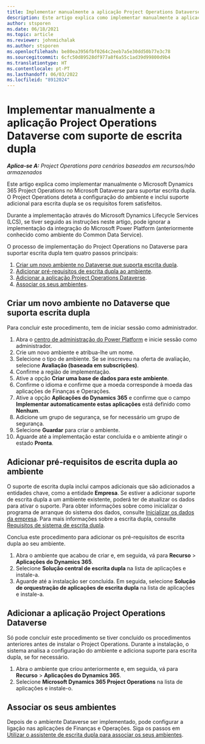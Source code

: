 ```yaml
---
title: Implementar manualmente a aplicação Project Operations Dataverse com suporte de escrita dupla
description: Este artigo explica como implementar manualmente a aplicação Dataverse do Project Operations para suportar escrita dupla.
author: stsporen
ms.date: 06/18/2021
ms.topic: article
ms.reviewer: johnmichalak
ms.author: stsporen
ms.openlocfilehash: be80ea3956fbf0264c2eeb7a5e30dd50b77e3c78
ms.sourcegitcommit: 6cfc50d89528df977a8f6a55c1ad39d99800d9b4
ms.translationtype: HT
ms.contentlocale: pt-PT
ms.lasthandoff: 06/03/2022
ms.locfileid: "8912024"
---
```

# <a name="manually-deploy-the-project-operations-dataverse-app-with-dual-write-support"></a>Implementar manualmente a aplicação Project Operations Dataverse com suporte de escrita dupla

_**Aplica-se A:** Project Operations para cenários baseados em recursos/não armazenados_

Este artigo explica como implementar manualmente o Microsoft Dynamics 365 Project Operations no Microsoft Dataverse para suportar escrita dupla. O Project Operations deteta a configuração do ambiente e inclui suporte adicional para escrita dupla se os requisitos forem satisfeitos.

Durante a implementação através do Microsoft Dynamics Lifecycle Services (LCS), se tiver seguido as instruções neste artigo, pode ignorar a implementação da integração do Microsoft Power Platform (anteriormente conhecido como ambiente do Common Data Service).

O processo de implementação do Project Operations no Dataverse para suportar escrita dupla tem quatro passos principais:

1. [Criar um novo ambiente no Dataverse que suporta escrita dupla](#create).
2. [Adicionar pré-requisitos de escrita dupla ao ambiente](#prerequisites).
3. [Adicionar a aplicação Project Operations Dataverse](#dataverse).
4. [Associar os seus ambientes](#link).

## <a name="create-a-new-environment-in-dataverse-that-supports-dual-write"></a><a name="create"></a>Criar um novo ambiente no Dataverse que suporta escrita dupla

Para concluir este procedimento, tem de iniciar sessão como administrador.

1. Abra o [centro de administração do Power Platform](https://admin.powerplatform.com) e inicie sessão como administrador.
2. Crie um novo ambiente e atribua-lhe um nome.
3. Selecione o tipo de ambiente. Se se inscreveu na oferta de avaliação, selecione **Avaliação (baseada em subscrições)**.
4. Confirme a região de implementação.
5. Ative a opção **Criar uma base de dados para este ambiente**. 
6. Confirme o idioma e confirme que a moeda corresponde à moeda das aplicações de Finanças e Operações.
7. Ative a opção **Aplicações do Dynamics 365** e confirme que o campo **Implementar automaticamente estas aplicações** está definido como **Nenhum**.
8. Adicione um grupo de segurança, se for necessário um grupo de segurança.
9. Selecione **Guardar** para criar o ambiente.
10. Aguarde até a implementação estar concluída e o ambiente atingir o estado **Pronta**.

## <a name="add-dual-write-prerequisites-to-the-environment"></a><a name="prerequisites"></a>Adicionar pré-requisitos de escrita dupla ao ambiente

O suporte de escrita dupla inclui campos adicionais que são adicionados a entidades chave, como a entidade **Empresa**. Se estiver a adicionar suporte de escrita dupla a um ambiente existente, poderá ter de atualizar os dados para ativar o suporte. Para obter informações sobre como inicializar o programa de arranque do sistema dos dados, consulte [Inicializar os dados da empresa](/dynamics365/fin-ops-core/dev-itpro/data-entities/dual-write/bootstrap-company-data). Para mais informações sobre a escrita dupla, consulte [Requisitos de sistema de escrita dupla](/dynamics365/fin-ops-core/dev-itpro/data-entities/dual-write/dual-write-system-req).

Conclua este procedimento para adicionar os pré-requisitos de escrita dupla ao seu ambiente.

1. Abra o ambiente que acabou de criar e, em seguida, vá para **Recurso** \> **Aplicações do Dynamics 365**.
2. Selecione **Solução central de escrita dupla** na lista de aplicações e instale-a.
3. Aguarde até a instalação ser concluída. Em seguida, selecione **Solução de orquestração de aplicações de escrita dupla** na lista de aplicações e instale-a.

## <a name="add-the-project-operations-dataverse-app"></a><a name="dataverse"></a>Adicionar a aplicação Project Operations Dataverse

Só pode concluir este procedimento se tiver concluído os procedimentos anteriores antes de instalar o Project Operations. Durante a instalação, o sistema analisa a configuração do ambiente e adiciona suporte para escrita dupla, se for necessário.

1. Abra o ambiente que criou anteriormente e, em seguida, vá para **Recurso** \> **Aplicações do Dynamics 365**.
2. Selecione **Microsoft Dynamics 365 Project Operations** na lista de aplicações e instale-o.

## <a name="link-your-environments"></a><a name="link"></a>Associar os seus ambientes

Depois de o ambiente Dataverse ser implementado, pode configurar a ligação nas aplicações de Finanças e Operações. Siga os passos em [Utilizar o assistente de escrita dupla para associar os seus ambientes](/dynamics365/fin-ops-core/dev-itpro/data-entities/dual-write/link-your-environment).
